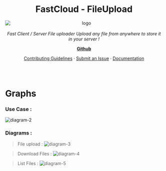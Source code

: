 <h1 align="center">FastCloud - FileUpload</h1>

<p align="center">
  <img src="https://github.com/user-attachments/assets/dbf3f411-b03e-49d5-b153-1afc42335911" alt="logo" style="display: block; margin: auto;">
  <br>
  <em>
    Fast Client / Server File uploader
    Upload any file from anywhere to store it in your server !
    </em>
  <br>
</p>

<p align="center">
  <a href="https://github.com/intel1337/fast-cloud/"><strong>Github</strong></a>
  <br>
</p>

<p align="center">
  <a href="CONTRIBUTING.md">Contributing Guidelines</a>
  ·
  <a href="github.com/intel1337/fast-cloud/issues">Submit an Issue</a>
  ·
  <a href="github.com/intel1337/fast-cloud/doc">Documentation</a>
  <br>
  <br>
</p>

<p align="center">
  <a href="https://github.com/intel1337/fast-cloud">

  </a>&nbsp;
</p>

# Graphs
### Use Case :

![diagram-2](https://github.com/user-attachments/assets/5578fcc7-1b84-486b-900a-5db0cf26b0eb)

### Diagrams : 

> File upload : 
![diagram-3](https://github.com/user-attachments/assets/74848e05-2323-49fe-81b3-1c0928789b75)

> Download Files :
![diagram-4](https://github.com/user-attachments/assets/730ec32b-b99e-4dd2-91e0-32b5d287a5b9)

> List Files :
![diagram-5](https://github.com/user-attachments/assets/f6cbd229-e941-4e5d-a86d-8c0f54810cea)





